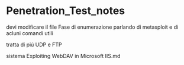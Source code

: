 # Penetration_Test_notes

devi modificare il file Fase di enumerazione parlando di metasploit e  di acluni comandi utili

tratta di piú UDP e FTP

sistema 
Exploiting WebDAV in Microsoft IIS.md
